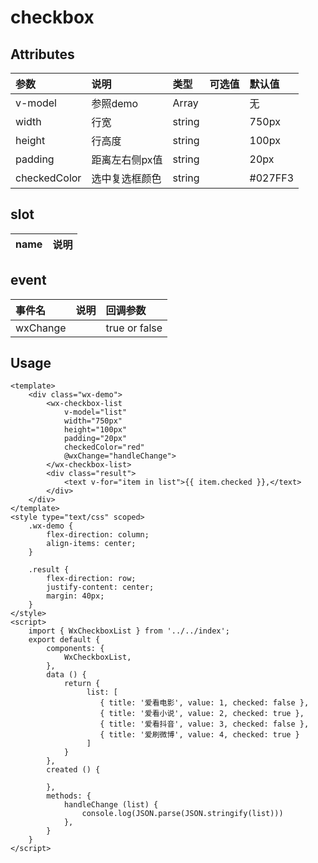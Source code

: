 # checkbox

## Attributes

| 参数 | 说明 | 类型 | 可选值 | 默认值 |
| :--- | :--- | :--- | :--- | :--- |
| v-model | 参照demo | Array |  | 无 |
| width | 行宽 | string |  | 750px |
| height | 行高度 | string |  | 100px |
| padding | 距离左右侧px值 | string |  | 20px |
| checkedColor | 选中复选框颜色 | string |  | \#027FF3 |

## slot

| name | 说明 |
| :--- | :--- |


## event

| 事件名 | 说明 | 回调参数 |
| :--- | :--- | :--- |
| wxChange |  | true or false |

## Usage

```
<template>
    <div class="wx-demo">
        <wx-checkbox-list 
            v-model="list" 
            width="750px"
            height="100px"
            padding="20px"
            checkedColor="red"
            @wxChange="handleChange">
        </wx-checkbox-list>
        <div class="result">
            <text v-for="item in list">{{ item.checked }},</text>
        </div>
    </div>
</template>
<style type="text/css" scoped>
    .wx-demo {
        flex-direction: column;
        align-items: center;
    }

    .result {
        flex-direction: row;
        justify-content: center;
        margin: 40px;
    }
</style>
<script>
    import { WxCheckboxList } from '../../index';
    export default {
        components: {
            WxCheckboxList,
        },
        data () {
            return {
                 list: [
                    { title: '爱看电影', value: 1, checked: false },
                    { title: '爱看小说', value: 2, checked: true },
                    { title: '爱看抖音', value: 3, checked: false },
                    { title: '爱刷微博', value: 4, checked: true }
                 ]
            }
        },
        created () {

        },
        methods: {
            handleChange (list) {
                console.log(JSON.parse(JSON.stringify(list)))
            },
        }
    }
</script>

```



